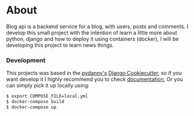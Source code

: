 # About
Blog api is a backend service for a blog, with users, posts and comments.
I develop this small project with the intention of learn a little more about python, django and how to deploy it using containers (docker), I will be developing this project to learn news things.
### Development
This projects was based in the [pydanny's](https://github.com/pydanny) [Django Cookiecutter](https://github.com/pydanny/cookiecutter-django), so if you want develop it I highly recommend you to check [documentation](https://cookiecutter-django.readthedocs.io/en/latest/developing-locally-docker.html), Or you can simply pick it up locally using:
```bash
$ export COMPOSE_FILE=local.yml
$ docker-compose build
$ docker-compose up
```